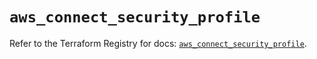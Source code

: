 # `aws_connect_security_profile`

Refer to the Terraform Registry for docs: [`aws_connect_security_profile`](https://registry.terraform.io/providers/hashicorp/aws/5.59.0/docs/resources/connect_security_profile).
